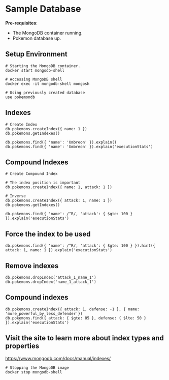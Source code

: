 # Sample Database

**Pre-requisites**: 
- The MongoDB container running.
- Pokemon database up.

## Setup Environment

```shell
# Starting the MongoDB container.
docker start mongodb-shell

# Accessing MongoDB shell
docker exec -it mongodb-shell mongosh

# Using previously created database 
use pokemondb
```

## Indexes
```shell
# Create Index
db.pokemons.createIndex({ name: 1 })
db.pokemons.getIndexes()

db.pokemons.find({ 'name': 'Umbreon' }).explain()
db.pokemons.find({ 'name': 'Umbreon' }).explain('executionStats')
```

## Compound Indexes
```shell
# Create Compound Index

# The index position is important
db.pokemons.createIndex({ name: 1, attack: 1 })

# Inverse
db.pokemons.createIndex({ attack: 1, name: 1 })
db.pokemons.getIndexes()

db.pokemons.find({ 'name': /^R/, 'attack': { $gte: 100 } }).explain('executionStats')
```

## Force the index to be used
```shell
db.pokemons.find({ 'name': /^R/, 'attack': { $gte: 100 } }).hint({ attack: 1, name: 1 }).explain('executionStats')
```

## Remove indexes
```shell
db.pokemons.dropIndex('attack_1_name_1')
db.pokemons.dropIndex('name_1_attack_1')
```

## Compound indexes
```shell
db.pokemons.createIndex({ attack: 1, defense: -1 }, { name: 'more_powerful_by_less_defender'})
db.pokemons.find({ attack: { $gte: 85 }, defense: { $lte: 50 } }).explain('executionStats')
```

## Visit the site to learn more about index types and properties
https://www.mongodb.com/docs/manual/indexes/

```shell
# Stopping the MongoDB image
docker stop mongodb-shell
```